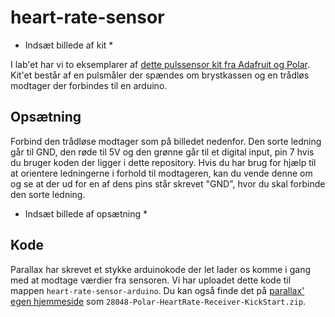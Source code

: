 # heart-rate-sensor

* Indsæt billede af kit *

I lab'et har vi to eksemplarer af [dette pulssensor kit fra Adafruit og Polar](https://www.adafruit.com/product/1077). Kit'et består af en pulsmåler der spændes om brystkassen og en trådløs modtager der forbindes til en arduino. 

## Opsætning
Forbind den trådløse modtager som på billedet nedenfor. Den sorte ledning går til GND, den røde til 5V og den grønne går til et digital input, pin 7 hvis du bruger koden der ligger i dette repository. Hvis du har brug for hjælp til at orientere ledningerne i forhold til modtageren, kan du vende denne om og se at der ud for en af dens pins står skrevet "GND", hvor du skal forbinde den sorte ledning.

* Indsæt billede af opsætning * 

## Kode
Parallax har skrevet et stykke arduinokode der let lader os komme i gang med at modtage værdier fra sensoren. Vi har uploadet dette kode til mappen ```heart-rate-sensor-arduino```. Du kan også finde det på [parallax' egen hjemmeside](http://learn.parallax.com/KickStart) som  ```28048-Polar-HeartRate-Receiver-KickStart.zip```. 

